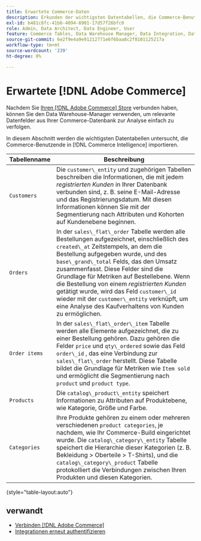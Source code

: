 ```yaml
---
title: Erwartete Commerce-Daten
description: Erkunden der wichtigsten Datentabellen, die Commerce-Benutzende in Commerce Intelligence importieren
exl-id: b481c8fc-41b6-4094-8901-17d57f26bfc0
role: Admin, Data Architect, Data Engineer, User
feature: Commerce Tables, Data Warehouse Manager, Data Integration, Data Import/Export
source-git-commit: 6e2f9e4a9e91212771e6f6baa8c2f8101125217a
workflow-type: tm+mt
source-wordcount: '239'
ht-degree: 0%

---
```


# Erwartete [!DNL Adobe Commerce]

Nachdem Sie [Ihren [!DNL Adobe Commerce] Store](../../../data-analyst/importing-data/integrations/magento.md) verbunden haben, können Sie den Data Warehouse-Manager verwenden, um relevante Datenfelder aus Ihrer Commerce-Datenbank zur Analyse einfach zu verfolgen.

In diesem Abschnitt werden die wichtigsten Datentabellen untersucht, die Commerce-Benutzende in [!DNL Commerce Intelligence] importieren.

| **Tabellenname** | **Beschreibung** |
|-----|-----|
| `Customers` | Die `customer\_entity` und zugehörigen Tabellen beschreiben die Informationen, die mit jedem *registrierten Kunden* in Ihrer Datenbank verbunden sind, z. B. seine E-Mail-Adresse und das Registrierungsdatum. Mit diesen Informationen können Sie mit der Segmentierung nach Attributen und Kohorten auf Kundenebene beginnen. |
| `Orders` | In der `sales\_flat\_order` Tabelle werden alle Bestellungen aufgezeichnet, einschließlich des `created\_at` Zeitstempels, an dem die Bestellung aufgegeben wurde, und des `base\_grand\_total` Felds, das den Umsatz zusammenfasst. Diese Felder sind die Grundlage für Metriken auf Bestellebene. Wenn die Bestellung von einem *registrierten Kunden* getätigt wurde, wird das Feld `customer\_id` wieder mit der `customer\_entity` verknüpft, um eine Analyse des Kaufverhaltens von Kunden zu ermöglichen. |
| `Order items` | In der `sales\_flat\_order\_item` Tabelle werden alle Elemente aufgezeichnet, die zu einer Bestellung gehören. Dazu gehören die Felder `price` und `qty\_ordered` sowie das Feld `order\_id` , das eine Verbindung zur `sales\_flat\_order` herstellt. Diese Tabelle bildet die Grundlage für Metriken wie `Item sold` und ermöglicht die Segmentierung nach `product` und `product type`. |
| `Products` | Die `catalog\_product\_entity` speichert Informationen zu Attributen auf Produktebene, wie Kategorie, Größe und Farbe. |
| `Categories` | Ihre Produkte gehören zu einem oder mehreren verschiedenen `product categories`, je nachdem, wie Ihr Commerce-Build eingerichtet wurde. Die `catalog\_category\_entity` Tabelle speichert die Hierarchie dieser Kategorien (z. B. Bekleidung > Oberteile > T-Shirts), und die `catalog\_category\_product` Tabelle protokolliert die Verbindungen zwischen Ihren Produkten und diesen Kategorien. |

{style="table-layout:auto"}

## verwandt

* [Verbinden [!DNL Adobe Commerce]](../integrations/magento.md)
* [Integrationen erneut authentifizieren](https://experienceleague.adobe.com/docs/commerce-knowledge-base/kb/how-to/mbi-reauthenticating-integrations.html)
